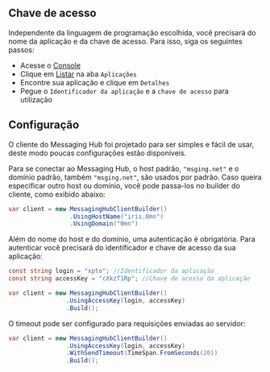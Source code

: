 ## Chave de acesso

Independente da linguagem de programação escolhida, você precisará do nome da aplicação e da chave de acesso.
Para isso, siga os seguintes passos:
- Acesse o [Console](http://messaginghub.io/home/console)
- Clique em [Listar](http://messaginghub.io/application/list) na aba `Aplicações`
- Encontre sua aplicação e clique em `Detalhes`
- Pegue o `Identificador da aplicação` e a `chave de acesso` para utilização

## Configuração

O cliente do Messaging Hub foi projetado para ser simples e fácil de usar, deste modo poucas configurações estão disponíveis.

Para se conectar ao Messaging Hub, o host padrão, `"msging.net"` e o domínio padrão, também `"msging.net"`, são usados por padrão. Caso queira especificar outro host ou domínio, você pode passa-los no builder do cliente, como exibido abaixo:  

```csharp
var client = new MessagingHubClientBuilder()
                 .UsingHostName("iris.0mn")
                 .UsingDomain("0mn")
```

Além do nome do host e do domínio, uma autenticação é obrigatória.
Para autenticar você precisará do identificador e chave de acesso da sua aplicação:

```csharp
const string login = "xpto"; //Identificador da aplicação
const string accessKey = "cXkzT1Rp"; //Chave de acesso da aplicação

var client = new MessagingHubClientBuilder()
                .UsingAccessKey(login, accessKey)
                .Build();
```
O timeout pode ser configurado para requisições enviadas ao servidor:

```csharp
var client = new MessagingHubClientBuilder()
                .UsingAccessKey(login, accessKey)
                .WithSendTimeout(TimeSpan.FromSeconds(20))
                .Build();
```
